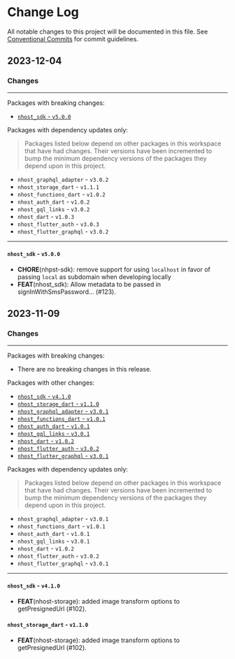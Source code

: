 # Change Log

All notable changes to this project will be documented in this file.
See [Conventional Commits](https://conventionalcommits.org) for commit guidelines.

## 2023-12-04

### Changes

---

Packages with breaking changes:

 - [`nhost_sdk` - `v5.0.0`](#nhost_sdk---v500)

Packages with dependency updates only:

> Packages listed below depend on other packages in this workspace that have had changes. Their versions have been incremented to bump the minimum dependency versions of the packages they depend upon in this project.

 - `nhost_graphql_adapter` - `v3.0.2`
 - `nhost_storage_dart` - `v1.1.1`
 - `nhost_functions_dart` - `v1.0.2`
 - `nhost_auth_dart` - `v1.0.2`
 - `nhost_gql_links` - `v3.0.2`
 - `nhost_dart` - `v1.0.3`
 - `nhost_flutter_auth` - `v3.0.3`
 - `nhost_flutter_graphql` - `v3.0.2`

---

#### `nhost_sdk` - `v5.0.0`

 - **CHORE**(nhpst-sdk): remove support for using `localhost` in favor of passing `local` as subdomain when developing locally
 - **FEAT**(nhost_sdk): Allow metadata to be passed in signInWithSmsPassword… (#123).


## 2023-11-09

### Changes

---

Packages with breaking changes:

 - There are no breaking changes in this release.

Packages with other changes:

 - [`nhost_sdk` - `v4.1.0`](#nhost_sdk---v410)
 - [`nhost_storage_dart` - `v1.1.0`](#nhost_storage_dart---v110)
 - [`nhost_graphql_adapter` - `v3.0.1`](#nhost_graphql_adapter---v301)
 - [`nhost_functions_dart` - `v1.0.1`](#nhost_functions_dart---v101)
 - [`nhost_auth_dart` - `v1.0.1`](#nhost_auth_dart---v101)
 - [`nhost_gql_links` - `v3.0.1`](#nhost_gql_links---v301)
 - [`nhost_dart` - `v1.0.2`](#nhost_dart---v102)
 - [`nhost_flutter_auth` - `v3.0.2`](#nhost_flutter_auth---v302)
 - [`nhost_flutter_graphql` - `v3.0.1`](#nhost_flutter_graphql---v301)

Packages with dependency updates only:

> Packages listed below depend on other packages in this workspace that have had changes. Their versions have been incremented to bump the minimum dependency versions of the packages they depend upon in this project.

 - `nhost_graphql_adapter` - `v3.0.1`
 - `nhost_functions_dart` - `v1.0.1`
 - `nhost_auth_dart` - `v1.0.1`
 - `nhost_gql_links` - `v3.0.1`
 - `nhost_dart` - `v1.0.2`
 - `nhost_flutter_auth` - `v3.0.2`
 - `nhost_flutter_graphql` - `v3.0.1`

---

#### `nhost_sdk` - `v4.1.0`

 - **FEAT**(nhost-storage): added image transform options to getPresignedUrl (#102).

#### `nhost_storage_dart` - `v1.1.0`

 - **FEAT**(nhost-storage): added image transform options to getPresignedUrl (#102).

